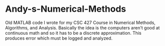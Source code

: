# Andy-s-Numerical-Methods
Old MATLAB code I wrote for my CSC 427 Course in Numerical Methods, Algorithms, and Analysis. Basically the idea is the computers aren't good at continuous math and so it has to be a discrete approximation. This produces error which must be logged and analyzed.
